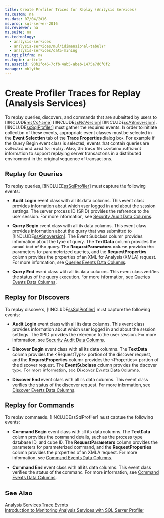 ```yaml
---
title: Create Profiler Traces for Replay (Analysis Services)
ms.custom: na
ms.date: 07/04/2016
ms.prod: sql-server-2016
ms.reviewer: na
ms.suite: na
ms.technology: 
  - analysis-services
  - analysis-services/multidimensional-tabular
  - analysis-services/data-mining
ms.tgt_pltfrm: na
ms.topic: article
ms.assetid: 93b2fc46-7cfb-4ab5-abeb-1475a7d6f0f2
manager: mblythe
---
```

# Create Profiler Traces for Replay (Analysis Services)
To replay queries, discovers, and commands that are submitted by users to [!INCLUDE[msCoName](../../Topics/TopicNameContainA/includes/msCoName_md.md)] [!INCLUDE[ssNoVersion](../../Topics/TopicNameContainA/includes/ssNoVersion_md.md)] [!INCLUDE[ssASnoversion](../../Topics/TopicNameContainA/includes/ssASnoversion_md.md)], [!INCLUDE[ssSqlProfiler](../../Topics/TopicNameContainA/includes/ssSqlProfiler_md.md)] must gather the required events. In order to initiate collection of these events, appropriate event classes must be selected in the **Event Selection** tab of the **Trace Properties** dialog box. For example if the Query Begin event class is selected, events that contain queries are collected and used for replay. Also, the trace file contains sufficient information to support replaying server transactions in a distributed environment in the original sequence of transactions.  
  
## Replay for Queries  
 To replay queries, [!INCLUDE[ssSqlProfiler](../../Topics/TopicNameContainA/includes/ssSqlProfiler_md.md)] must capture the following events:  
  
-   **Audit Login** event class with all its data columns. This event class provides information about which user logged in and about the session settings. The server process ID (SPID) provides the reference to the user session. For more information, see [Security Audit Data Columns](../../Topics/TopicNameNotContainA/Security-Audit-Data-Columns.md).  
  
-   **Query Begin** event class with all its data columns. This event class provides information about the query that was submitted to [!INCLUDE[ssASnoversion](../../Topics/TopicNameContainA/includes/ssASnoversion_md.md)]. The Event Subclass column provides information about the type of query. The **TextData** column provides the actual text of the query. The **RequestParameters** column provides the parameters for parameterized queries, and the **RequestProperties** column provides the properties of an XML for Analysis (XMLA) request. For more information, see [Queries Events Data Columns](../../Topics/TopicNameNotContainA/Queries-Events-Data-Columns.md).  
  
-   **Query End** event class with all its data columns. This event class verifies the status of the query execution. For more information, see [Queries Events Data Columns](../../Topics/TopicNameNotContainA/Queries-Events-Data-Columns.md).  
  
## Replay for Discovers  
 To replay discovers, [!INCLUDE[ssSqlProfiler](../../Topics/TopicNameContainA/includes/ssSqlProfiler_md.md)] must capture the following events:  
  
-   **Audit Login** event class with all its data columns. This event class provides information about which user logged in and about the session settings. The SPID provides the reference to the user session. For more information, see [Security Audit Data Columns](../../Topics/TopicNameNotContainA/Security-Audit-Data-Columns.md).  
  
-   **Discover Begin** event class with all its data columns. The **TextData** column provides the <RequestType\> portion of the discover request, and the **RequestProperties** column provides the <Properties\> portion of the discover request. The **EventSubclass** column provides the discover type. For more information, see [Discover Events Data Columns](../../Topics/TopicNameNotContainA/Discover-Events-Data-Columns.md).  
  
-   **Discover End** event class with all its data columns. This event class verifies the status of the discover request. For more information, see [Discover Events Data Columns](../../Topics/TopicNameNotContainA/Discover-Events-Data-Columns.md).  
  
## Replay for Commands  
 To replay commands, [!INCLUDE[ssSqlProfiler](../../Topics/TopicNameContainA/includes/ssSqlProfiler_md.md)] must capture the following events:  
  
-   **Command Begin** event class with all its data columns. The **TextData** column provides the command details, such as the process type, database ID, and cube ID. The **RequestParameters** column provides the parameters for parameterized command, and the **RequestProperties** column provides the properties of an XMLA request. For more information, see [Command Events Data Columns](../../Topics/TopicNameNotContainA/Command-Events-Data-Columns.md).  
  
-   **Command End** event class with all its data columns. This event class verifies the status of the command. For more information, see [Command Events Data Columns](../../Topics/TopicNameNotContainA/Command-Events-Data-Columns.md).  
  
## See Also  
 [Analysis Services Trace Events](../../Topics/TopicNameNotContainA/Analysis-Services-Trace-Events.md)   
 [Introduction to Monitoring Analysis Services with SQL Server Profiler](../../Topics/TopicNameNotContainA/Introduction-to-Monitoring-Analysis-Services-with-SQL-Server-Profiler.md)